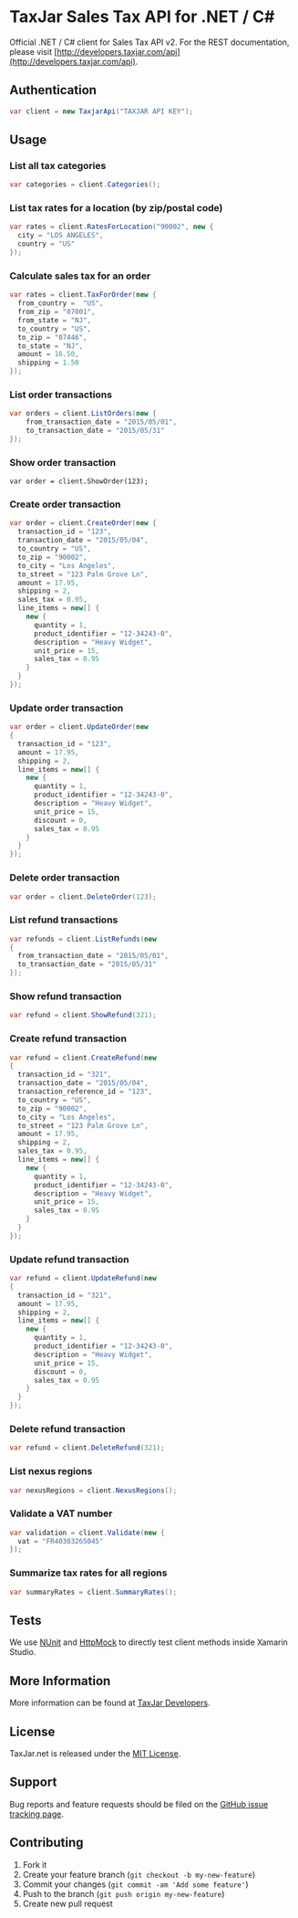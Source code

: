 # TaxJar Sales Tax API for .NET / C#

Official .NET / C# client for Sales Tax API v2. For the REST documentation, please visit [http://developers.taxjar.com/api](http://developers.taxjar.com/api).

## Authentication

```csharp
var client = new TaxjarApi("TAXJAR API KEY");
```

## Usage

### List all tax categories

```csharp
var categories = client.Categories();
```

### List tax rates for a location (by zip/postal code)

```csharp
var rates = client.RatesForLocation("90002", new {
  city = "LOS ANGELES",
  country = "US"
});
```

### Calculate sales tax for an order

```csharp
var rates = client.TaxForOrder(new {
  from_country =  "US",
  from_zip = "07001",
  from_state = "NJ",
  to_country = "US",
  to_zip = "07446",
  to_state = "NJ",
  amount = 16.50,
  shipping = 1.50
});
```

### List order transactions

```csharp
var orders = client.ListOrders(new {
	from_transaction_date = "2015/05/01",
	to_transaction_date = "2015/05/31"
});
```

### Show order transaction

```
var order = client.ShowOrder(123);
```

### Create order transaction

```csharp
var order = client.CreateOrder(new {
  transaction_id = "123",
  transaction_date = "2015/05/04",
  to_country = "US",
  to_zip = "90002",
  to_city = "Los Angeles",
  to_street = "123 Palm Grove Ln",
  amount = 17.95,
  shipping = 2,
  sales_tax = 0.95,
  line_items = new[] {
    new {
      quantity = 1,
      product_identifier = "12-34243-0",
      description = "Heavy Widget",
      unit_price = 15,
      sales_tax = 0.95
    }
  }
});
```

### Update order transaction

```csharp
var order = client.UpdateOrder(new
{
  transaction_id = "123",
  amount = 17.95,
  shipping = 2,
  line_items = new[] {
    new {
      quantity = 1,
      product_identifier = "12-34243-0",
      description = "Heavy Widget",
      unit_price = 15,
      discount = 0,
      sales_tax = 0.95
    }
  }
});
```

### Delete order transaction

```csharp
var order = client.DeleteOrder(123);
```

### List refund transactions

```csharp
var refunds = client.ListRefunds(new
{
  from_transaction_date = "2015/05/01",
  to_transaction_date = "2015/05/31"
});
```

### Show refund transaction

```csharp
var refund = client.ShowRefund(321);
```

### Create refund transaction

```csharp
var refund = client.CreateRefund(new
{
  transaction_id = "321",
  transaction_date = "2015/05/04",
  transaction_reference_id = "123",
  to_country = "US",
  to_zip = "90002",
  to_city = "Los Angeles",
  to_street = "123 Palm Grove Ln",
  amount = 17.95,
  shipping = 2,
  sales_tax = 0.95,
  line_items = new[] {
    new {
      quantity = 1,
      product_identifier = "12-34243-0",
      description = "Heavy Widget",
      unit_price = 15,
      sales_tax = 0.95
    }
  }
});
```

### Update refund transaction

```csharp
var refund = client.UpdateRefund(new
{
  transaction_id = "321",
  amount = 17.95,
  shipping = 2,
  line_items = new[] {
    new {
      quantity = 1,
      product_identifier = "12-34243-0",
      description = "Heavy Widget",
      unit_price = 15,
      discount = 0,
      sales_tax = 0.95
    }
  }
});
```

### Delete refund transaction

```csharp
var refund = client.DeleteRefund(321);
```

### List nexus regions

```csharp
var nexusRegions = client.NexusRegions();
```

### Validate a VAT number

```csharp
var validation = client.Validate(new {
  vat = "FR40303265045"
});
```

### Summarize tax rates for all regions

```csharp
var summaryRates = client.SummaryRates();
```

## Tests

We use [NUnit](https://github.com/nunit/nunit) and [HttpMock](https://github.com/hibri/HttpMock) to directly test client methods inside Xamarin Studio.

## More Information

More information can be found at [TaxJar Developers](http://developers.taxjar.com).

## License

TaxJar.net is released under the [MIT License](https://github.com/taxjar/taxjar.net/blob/master/LICENSE.txt).

## Support

Bug reports and feature requests should be filed on the [GitHub issue tracking page](https://github.com/taxjar/taxjar.net/issues). 

## Contributing

1. Fork it
2. Create your feature branch (`git checkout -b my-new-feature`)
3. Commit your changes (`git commit -am 'Add some feature'`)
4. Push to the branch (`git push origin my-new-feature`)
5. Create new pull request
